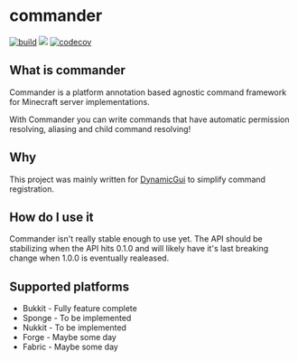# commander

[![build](https://github.com/ravenlab/commander/workflows/build/badge.svg)](https://github.com/ravenlab/commander/actions?query=workflow%3Abuild)
[![](https://jitpack.io/v/ravenlab/commander.svg)](https://jitpack.io/#ravenlab/commander)
[![codecov](https://codecov.io/gh/ravenlab/commander/branch/master/graph/badge.svg)](https://codecov.io/gh/ravenlab/commander)

## What is commander

Commander is a platform annotation based agnostic command framework for Minecraft server implementations.

With Commander you can write commands that have automatic permission resolving, aliasing and child command resolving!

## Why

This project was mainly written for [DynamicGui](https://github.com/ClubObsidian/DynamicGui) to simplify command registration.

## How do I use it

Commander isn't really stable enough to use yet. The API should be stabilizing when the API hits 0.1.0 and will likely have it's last breaking change when 1.0.0 is eventually realeased.

## Supported platforms

* Bukkit - Fully feature complete
* Sponge - To be implemented
* Nukkit - To be implemented
* Forge - Maybe some day
* Fabric - Maybe some day
